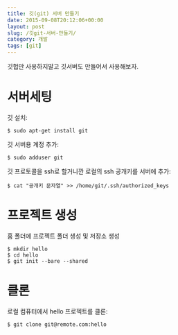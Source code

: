 ```yaml
---
title: 깃(git) 서버 만들기
date: 2015-09-08T20:12:06+00:00
layout: post
slug: /깃git-서버-만들기/
category: 개발
tags: [git]
---
```


깃헙만 사용하지말고 깃서버도 만들어서 사용해보자.

# 서버세팅

깃 설치:

```
$ sudo apt-get install git
```

깃 서버용 계정 추가:

```
$ sudo adduser git
```

깃 프로토콜을 ssh로 할거니깐 로컬의 ssh 공개키를 서버에 추가:

```
$ cat "공개키 문자열" >> /home/git/.ssh/authorized_keys
```

# 프로젝트 생성

홈 폴더에 프로젝트 폴더 생성 및 저장소 생성

```
$ mkdir hello
$ cd hello
$ git init --bare --shared
```

# 클론

로컬 컴퓨터에서 hello 프로젝트를 클론:

```
$ git clone git@remote.com:hello
```
